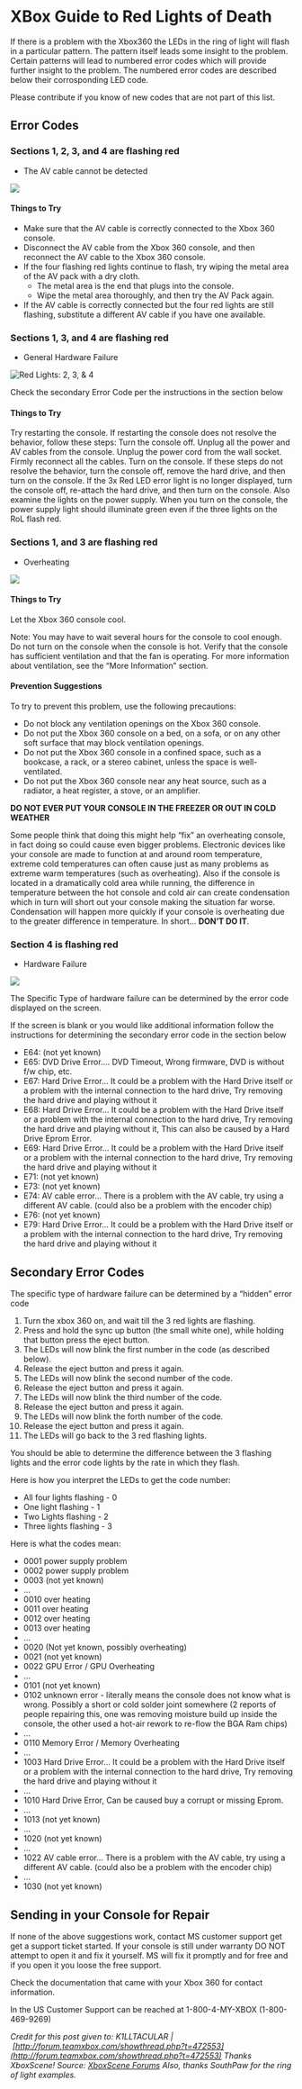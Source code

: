 # XBox Guide to Red Lights of Death

If there is a problem with the Xbox360 the LEDs in the ring of light will flash in a particular pattern. The pattern itself leads some insight to the problem. Certain patterns will lead to numbered error codes which will provide further insight to the problem. The numbered error codes are described below their corrosponding LED code.

Please contribute if you know of new codes that are not part of this list.

## Error Codes

### Sections 1, 2, 3, and 4 are flashing red

- The AV cable cannot be detected

![](https://sites.google.com/a/vertigion.com/archives/blog/x-box-guide-to-red-lights-of-death/lock13gc%5B1%5D.jpg)

#### Things to Try

- Make sure that the AV cable is correctly connected to the Xbox 360 console.
- Disconnect the AV cable from the Xbox 360 console, and then reconnect the AV cable to the Xbox 360 console.
- If the four flashing red lights continue to flash, try wiping the metal area of the AV pack with a dry cloth.
  - The metal area is the end that plugs into the console.
  - Wipe the metal area thoroughly, and then try the AV Pack again.
- If the AV cable is correctly connected but the four red lights are still flashing, substitute a different AV cable if you have one available.

### Sections 1, 3, and 4 are flashing red

- General Hardware Failure

![Red Lights: 2, 3, & 4](https://sites.google.com/a/vertigion.com/archives/blog/x-box-guide-to-red-lights-of-death/lock25bx%5B1%5D.jpg)

Check the secondary Error Code per the instructions in the section below

#### Things to Try

Try restarting the console.
If restarting the console does not resolve the behavior, follow these steps:
Turn the console off.
Unplug all the power and AV cables from the console.
Unplug the power cord from the wall socket.
Firmly reconnect all the cables.
Turn on the console.
If these steps do not resolve the behavior, turn the console off, remove the hard drive, and then turn on the console. If the 3x Red LED error light is no longer displayed, turn the console off, re-attach the hard drive, and then turn on the console.
Also examine the lights on the power supply. When you turn on the console, the power supply light should illuminate green even if the three lights on the RoL flash red.

### Sections 1, and 3 are flashing red

- Overheating

![](https://sites.google.com/a/vertigion.com/archives/blog/x-box-guide-to-red-lights-of-death/lock36em%5B1%5D.jpg)

#### Things to Try

Let the Xbox 360 console cool.

Note: You may have to wait several hours for the console to cool enough. Do not turn on the console when the console is hot.
Verify that the console has sufficient ventilation and that the fan is operating. For more information about ventilation, see the “More Information” section.

#### Prevention Suggestions

To try to prevent this problem, use the following precautions:

- Do not block any ventilation openings on the Xbox 360 console.
- Do not put the Xbox 360 console on a bed, on a sofa, or on any other soft surface that may block ventilation openings.
- Do not put the Xbox 360 console in a confined space, such as a bookcase, a rack, or a stereo cabinet, unless the space is well-ventilated.
- Do not put the Xbox 360 console near any heat source, such as a radiator, a heat register, a stove, or an amplifier.

**DO NOT EVER PUT YOUR CONSOLE IN THE FREEZER OR OUT IN COLD WEATHER**

Some people think that doing this might help “fix” an overheating console, in fact doing so could cause even bigger problems. Electronic devices like your console are made to function at and around room temperature, extreme cold temperatures can often cause just as many problems as extreme warm temperatures (such as overheating). Also if the console is located in a dramatically cold area while running, the difference in temperature between the hot console and cold air can create condensation which in turn will short out your console making the situation far worse. Condensation will happen more quickly if your console is overheating due to the greater difference in temperature. In short… **DON’T DO IT**.

### Section 4 is flashing red

- Hardware Failure

[![](https://sites.google.com/a/vertigion.com/archives/blog/x-box-guide-to-red-lights-of-death/lock43at%5B1%5D.jpg)](https://sites.google.com/a/vertigion.com/archives/blog/x-box-guide-to-red-lights-of-death/lock43at%5B1%5D.jpg?attredirects=0)


The Specific Type of hardware failure can be determined by the error code displayed on the screen.

If the screen is blank or you would like additional information follow the instructions for determining the secondary error code in the section below

- E64: (not yet known)
- E65: DVD Drive Error…. DVD Timeout, Wrong firmware, DVD is without f/w chip, etc.
- E67: Hard Drive Error… It could be a problem with the Hard Drive itself or a problem with the internal connection to the hard drive, Try removing the hard drive and playing without it
- E68: Hard Drive Error… It could be a problem with the Hard Drive itself or a problem with the internal connection to the hard drive, Try removing the hard drive and playing without it, This can also be caused by a Hard Drive Eprom Error.
- E69: Hard Drive Error… It could be a problem with the Hard Drive itself or a problem with the internal connection to the hard drive, Try removing the hard drive and playing without it
- E71: (not yet known)
- E73: (not yet known)
- E74: AV cable error… There is a problem with the AV cable, try using a different AV cable. (could also be a problem with the encoder chip)
- E76: (not yet known)
- E79: Hard Drive Error… It could be a problem with the Hard Drive itself or a problem with the internal connection to the hard drive, Try removing the hard drive and playing without it

## Secondary Error Codes

The specific type of hardware failure can be determined by a “hidden” error code

1. Turn the xbox 360 on, and wait till the 3 red lights are flashing.
1. Press and hold the sync up button (the small white one), while holding that button press the eject button.
1. The LEDs will now blink the first number in the code (as described below).
1. Release the eject button and press it again.
1. The LEDs will now blink the second number of the code.
1. Release the eject button and press it again.
1. The LEDs will now blink the third number of the code.
1. Release the eject button and press it again.
1. The LEDs will now blink the forth number of the code.
1. Release the eject button and press it again.
1. The LEDs will go back to the 3 red flashing lights.

You should be able to determine the difference between the 3 flashing lights and the error code lights by the rate in which they flash.

Here is how you interpret the LEDs to get the code number:

- All four lights flashing - 0
- One light flashing - 1
- Two Lights flashing - 2
- Three lights flashing - 3

Here is what the codes mean:

- 0001 power supply problem
- 0002 power supply problem
- 0003 (not yet known)
- …
- 0010 over heating
- 0011 over heating
- 0012 over heating
- 0013 over heating
- …
- 0020 (Not yet known, possibly overheating)
- 0021 (not yet known)
- 0022 GPU Error / GPU Overheating
- …
- 0101 (not yet known)
- 0102 unknown error - literally means the console does not know what is wrong. Possibly a short or cold solder joint somewhere (2 reports of people repairing this, one was removing moisture build up inside the console, the other used a hot-air rework to re-flow the BGA Ram chips)
- …
- 0110 Memory Error / Memory Overheating
- …
- 1003 Hard Drive Error… It could be a problem with the Hard Drive itself or a problem with the internal connection to the hard drive, Try removing the hard drive and playing without it
- …
- 1010 Hard Drive Error, Can be caused buy a corrupt or missing Eprom.
- …
- 1013 (not yet known)
- …
- 1020 (not yet known)
- …
- 1022 AV cable error… There is a problem with the AV cable, try using a different AV cable. (could also be a problem with the encoder chip)
- …
- 1030 (not yet known)

## Sending in your Console for Repair

If none of the above suggestions work, contact MS customer support get get a support ticket started. If your console is still under warranty DO NOT attempt to open it and fix it yourself. MS will fix it promptly and for free and if you open it you loose the free support.

Check the documentation that came with your Xbox 360 for contact information.

In the US Customer Support can be reached at 1-800-4-MY-XBOX (1-800-469-9269)

*Credit for this post given to:
K1LLTACULAR | [http://forum.teamxbox.com/showthread.php?t=472553](http://forum.teamxbox.com/showthread.php?t=472553)
Thanks XboxScene! Source: [XboxScene Forums](http://forums.xbox-scene.com/index.php?showtopic=484726) Also, thanks SouthPaw for the ring of light examples.*